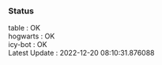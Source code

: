 ### Status


table : OK  
hogwarts : OK  
icy-bot : OK  
Latest Update : 2022-12-20 08:10:31.876088
